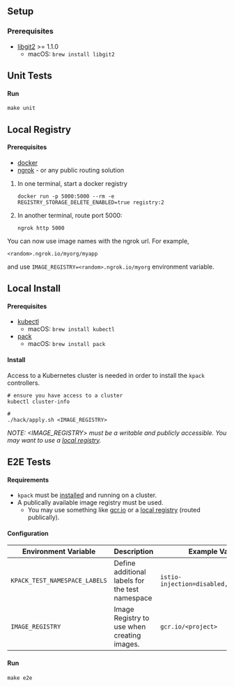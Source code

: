 ## Setup

### Prerequisites

  * [libgit2](https://libgit2.org/) >= 1.1.0
    * macOS: `brew install libgit2`

## Unit Tests

#### Run

```
make unit
```

## Local Registry

#### Prerequisites

  * [docker](https://docs.docker.com/get-docker/)
  * [ngrok](https://ngrok.com/) - or any public routing solution

1. In one terminal, start a docker registry
    ```shell
    docker run -p 5000:5000 --rm -e REGISTRY_STORAGE_DELETE_ENABLED=true registry:2
    ```
2. In another terminal, route port 5000:
    ```shell
    ngrok http 5000
    ```

You can now use image names with the ngrok url. For example,

```
<random>.ngrok.io/myorg/myapp
```

and use `IMAGE_REGISTRY=<random>.ngrok.io/myorg` environment variable.

## Local Install

#### Prerequisites

  * [kubectl](https://kubernetes.io/docs/tasks/tools/#kubectl)
    * macOS: `brew install kubectl`
  * [pack](https://buildpacks.io/docs/tools/pack/)
    * macOS: `brew install pack`

#### Install

Access to a Kubernetes cluster is needed in order to install the `kpack` controllers.

```shell
# ensure you have access to a cluster
kubectl cluster-info

# 
./hack/apply.sh <IMAGE_REGISTRY>
```

_NOTE: <IMAGE_REGISTRY> must be a writable and publicly accessible. You may want to use a [local registry](#local-registry)._


## E2E Tests

#### Requirements

  * `kpack` must be [installed](#local-install) and running on a cluster.
  * A publically available image registry must be used.
    * You may use something like [gcr.io](https://cloud.google.com/container-registry/) or a [local registry](#local-registry) (routed publically).

#### Configuration

|Environment Variable | Description | Example Values
|---                  |---          |---
| `KPACK_TEST_NAMESPACE_LABELS` | Define additional labels for the test namespace | `istio-injection=disabled,purpose=test`
| `IMAGE_REGISTRY` | Image Registry to use when creating images. | `gcr.io/<project>`

#### Run

```
make e2e
```